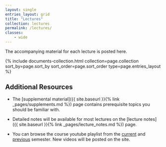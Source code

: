 ```yaml
---
layout: single
entries_layout: grid
title: "Lectures"
collection: lectures
permalink: /lectures/
classes:
    - wide
---
```


The accompanying material for each lecture is posted here.

<div class="grid-collection-container">
    <div class="entries-{{ page.entries_layout }}">
    {% include documents-collection.html collection=page.collection sort_by=page.sort_by sort_order=page.sort_order type=page.entries_layout %}
    </div>
</div>

## Additional Resources

- The [supplemental material]({{ site.baseurl }}{% link _pages/supplements.md %}) page 
  contains prerequisite topics you should be familiar with.

- Detailed notes will be available for most lectures on the
  [lecture notes]({{ site.baseurl }}{% link _pages/lecture_notes.md %}) page.

- You can browse the course youtube playlist from the
  [current](https://www.youtube.com/playlist?list=PLM0a6Z788YAZdVDOpK2rAkvLTkcydhENy) and
  [previous](https://www.youtube.com/playlist?list=PLM0a6Z788YAa_WCy_V-q9NrGm5qQegZR5) semester.
  New videos will be posted on the site.
